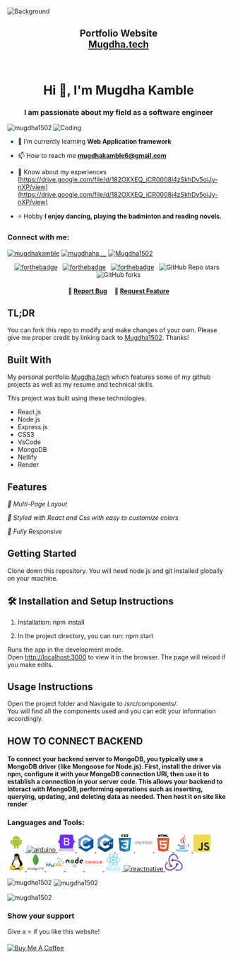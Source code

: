 <img align="center" width="5000" height="300" src="https://github.com/Mugdha1502/Mugdha-react-portfolio/assets/172101486/3dacb47a-bded-4d51-8a2c-867f7a7bdd0e" alt="Background">
<h2 align="center">
  Portfolio Website <br/>
  <a href="https://myportfoliomugdha.netlify.app/" target="_blank">Mugdha.tech</a>
</h2>

<br/>
<h1 align="center">Hi 👋, I'm Mugdha Kamble</h1>
<h3 align="center">I am passionate about my field as a software engineer</h3>
<img align="right" alt="Coding" width="400" src="https://static.vecteezy.com/system/resources/previews/012/744/791/non_2x/cute-girl-working-on-computer-cartoon-icon-illustration-people-and-technology-icon-concept-isolated-premium-flat-cartoon-style-vector.jpg">

<p align="left"> <img src="https://komarev.com/ghpvc/?username=mugdha1502&label=Profile%20views&color=0e75b6&style=flat" alt="mugdha1502" /></p>

- 🌱 I’m currently learning **Web Application framework**

- 📫 How to reach me **mugdhakamble6@gmail.com**

- 📄 Know about my experiences [https://drive.google.com/file/d/182OXXEQ_jCR0008i4zSkhDv5oiJy-nXP/view](https://drive.google.com/file/d/182OXXEQ_jCR0008i4zSkhDv5oiJy-nXP/view)

- ⚡ Hobby **I enjoy dancing, playing the badminton and reading novels.**

<h3 align="left">Connect with me:</h3>
<p align="left">
<a href="https://linkedin.com/in/mugdhakamble" target="blank"><img align="center" src="https://raw.githubusercontent.com/rahuldkjain/github-profile-readme-generator/master/src/images/icons/Social/linked-in-alt.svg" alt="mugdhakamble" height="30" width="40" /></a>
<a href="https://instagram.com/mugdhaha.__" target="blank"><img align="center" src="https://raw.githubusercontent.com/rahuldkjain/github-profile-readme-generator/master/src/images/icons/Social/instagram.svg" alt="mugdhaha.__" height="30" width="40" /></a>
<a href="https://github.com/Mugdha1502" target="blank"><img align="center" src="https://raw.githubusercontent.com/rahuldkjain/github-profile-readme-generator/master/src/images/icons/Social/github.svg" alt="Mugdha1502" height="30" width="40" /></a>
</p>
<center>

[![forthebadge](https://forthebadge.com/images/badges/built-with-love.svg)](https://forthebadge.com) &nbsp;
[![forthebadge](https://forthebadge.com/images/badges/made-with-javascript.svg)](https://forthebadge.com) &nbsp;
[![forthebadge](https://forthebadge.com/images/badges/open-source.svg)](https://forthebadge.com) &nbsp;
![GitHub Repo stars](https://img.shields.io/github/stars/Mugdha1502/Mugdha-react-portfolio?color=red&logo=github&style=for-the-badge) &nbsp;
![GitHub forks](https://img.shields.io/github/forks/Mugdha1502/Mugdha-react-portfolio?color=red&logo=github&style=for-the-badge)

</center>

<h4 align="center">
    🔹
    <a href="https://github.com/Mugdha1502/Mugdha-react-portfolio/issues">Report Bug</a> &nbsp; &nbsp;
    🔹
    <a href="https://github.com/Mugdha1502/Mugdha-react-portfolio/issues">Request Feature</a>
</h4>

## TL;DR

You can fork this repo to modify and make changes of your own. Please give me proper credit by linking back to [Mugdha1502](https://github.com/Mugdha1502/Mugdha-react-portfolio). Thanks!

## Built With

My personal portfolio <a href="https://myportfoliomugdha.netlify.app/" target="_blank">Mugdha.tech</a> which features some of my github projects as well as my resume and technical skills.<br/>

This project was built using these technologies.

- React.js
- Node.js
- Express.js
- CSS3
- VsCode
- MongoDB
- Netlify
- Render

## Features

*📖 Multi-Page Layout*

*🎨 Styled with React and Css with easy to customize colors*

*📱 Fully Responsive*

## Getting Started

Clone down this repository. You will need node.js and git installed globally on your machine.

## 🛠 Installation and Setup Instructions

1. Installation: npm install

2. In the project directory, you can run: npm start

Runs the app in the development mode.\
Open [http://localhost:3000](http://localhost:3000) to view it in the browser.
The page will reload if you make edits.

## Usage Instructions

Open the project folder and Navigate to /src/components/. <br/>
You will find all the components used and you can edit your information accordingly.

## HOW TO CONNECT BACKEND 
<h4>To connect your backend server to MongoDB, you typically use a MongoDB driver (like Mongoose for Node.js). First, install the driver via npm, configure it with your MongoDB connection URI, then use it to establish a connection in your server code. This allows your backend to interact with MongoDB, performing operations such as inserting, querying, updating, and deleting data as needed. Then host it on site like render</h4>

<h3 align="left">Languages and Tools:</h3>
<p align="left"> <a href="https://developer.android.com" target="_blank" rel="noreferrer"> <img src="https://raw.githubusercontent.com/devicons/devicon/master/icons/android/android-original-wordmark.svg" alt="android" width="40" height="40"/> </a> <a href="https://www.arduino.cc/" target="_blank" rel="noreferrer"> <img src="https://cdn.worldvectorlogo.com/logos/arduino-1.svg" alt="arduino" width="40" height="40"/> </a> <a href="https://getbootstrap.com" target="_blank" rel="noreferrer"> <img src="https://raw.githubusercontent.com/devicons/devicon/master/icons/bootstrap/bootstrap-plain-wordmark.svg" alt="bootstrap" width="40" height="40"/> </a> <a href="https://www.cprogramming.com/" target="_blank" rel="noreferrer"> <img src="https://raw.githubusercontent.com/devicons/devicon/master/icons/c/c-original.svg" alt="c" width="40" height="40"/> </a> <a href="https://www.w3schools.com/cpp/" target="_blank" rel="noreferrer"> <img src="https://raw.githubusercontent.com/devicons/devicon/master/icons/cplusplus/cplusplus-original.svg" alt="cplusplus" width="40" height="40"/> </a> <a href="https://www.w3schools.com/css/" target="_blank" rel="noreferrer"> <img src="https://raw.githubusercontent.com/devicons/devicon/master/icons/css3/css3-original-wordmark.svg" alt="css3" width="40" height="40"/> </a> <a href="https://expressjs.com" target="_blank" rel="noreferrer"> <img src="https://raw.githubusercontent.com/devicons/devicon/master/icons/express/express-original-wordmark.svg" alt="express" width="40" height="40"/> </a> <a href="https://www.w3.org/html/" target="_blank" rel="noreferrer"> <img src="https://raw.githubusercontent.com/devicons/devicon/master/icons/html5/html5-original-wordmark.svg" alt="html5" width="40" height="40"/> </a> <a href="https://www.java.com" target="_blank" rel="noreferrer"> <img src="https://raw.githubusercontent.com/devicons/devicon/master/icons/java/java-original.svg" alt="java" width="40" height="40"/> </a> <a href="https://developer.mozilla.org/en-US/docs/Web/JavaScript" target="_blank" rel="noreferrer"> <img src="https://raw.githubusercontent.com/devicons/devicon/master/icons/javascript/javascript-original.svg" alt="javascript" width="40" height="40"/> </a> <a href="https://www.linux.org/" target="_blank" rel="noreferrer"> <img src="https://raw.githubusercontent.com/devicons/devicon/master/icons/linux/linux-original.svg" alt="linux" width="40" height="40"/> </a> <a href="https://www.mongodb.com/" target="_blank" rel="noreferrer"> <img src="https://raw.githubusercontent.com/devicons/devicon/master/icons/mongodb/mongodb-original-wordmark.svg" alt="mongodb" width="40" height="40"/> </a> <a href="https://www.mysql.com/" target="_blank" rel="noreferrer"> <img src="https://raw.githubusercontent.com/devicons/devicon/master/icons/mysql/mysql-original-wordmark.svg" alt="mysql" width="40" height="40"/> </a> <a href="https://nodejs.org" target="_blank" rel="noreferrer"> <img src="https://raw.githubusercontent.com/devicons/devicon/master/icons/nodejs/nodejs-original-wordmark.svg" alt="nodejs" width="40" height="40"/> </a> <a href="https://www.oracle.com/" target="_blank" rel="noreferrer"> <img src="https://raw.githubusercontent.com/devicons/devicon/master/icons/oracle/oracle-original.svg" alt="oracle" width="40" height="40"/> </a> <a href="https://reactjs.org/" target="_blank" rel="noreferrer"> <img src="https://raw.githubusercontent.com/devicons/devicon/master/icons/react/react-original-wordmark.svg" alt="react" width="40" height="40"/> </a> <a href="https://reactnative.dev/" target="_blank" rel="noreferrer"> <img src="https://reactnative.dev/img/header_logo.svg" alt="reactnative" width="40" height="40"/> </a> <a href="https://redux.js.org" target="_blank" rel="noreferrer"> <img src="https://raw.githubusercontent.com/devicons/devicon/master/icons/redux/redux-original.svg" alt="redux" width="40" height="40"/> </a> </p>

<p><img align="left" src="https://github-readme-stats.vercel.app/api/top-langs?username=mugdha1502&show_icons=true&locale=en&layout=compact" alt="mugdha1502" /></p>

<p>&nbsp;<img align="center" src="https://github-readme-stats.vercel.app/api?username=mugdha1502&show_icons=true&locale=en" alt="mugdha1502" /></p>

<p><img align="center" src="https://github-readme-streak-stats.herokuapp.com/?user=mugdha1502&" alt="mugdha1502" /></p>

### Show your support

Give a ⭐ if you like this website!

<a href="https://www.buymeacoffee.com/mugdhakambc" target="_blank"><img src="https://cdn.buymeacoffee.com/buttons/v2/default-violet.png" alt="Buy Me A Coffee" height= "60px" width= "217px" ></a>
